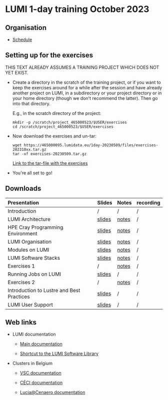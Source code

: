 # LUMI 1-day training October 2023

## Organisation

-   [Schedule](schedule.md)


## Setting up for the exercises

THIS TEXT ALREADY ASSUMES A TRAINING PROJECT WHICH DOES NOT YET EXIST.

-   Create a directory in the scratch of the training project, or if you want to
    keep the exercises around for a while after the session and have already
    another project on LUMI, in a subdirectory or your project directory 
    or in your home directory (though we don't recommend the latter).
    Then go into that directory.

    E.g., in the scratch directory of the project:

    ```
    mkdir -p /scratch/project_465000523/$USER/exercises
    cd /scratch/project_465000523/$USER/exercises
    ```

-   Now download the exercises and un-tar:

    ```
    wget https://465000095.lumidata.eu/1day-20230509/files/exercises-202310xx.tar.gz
    tar -xf exercises-20230509.tar.gz
    ```

    [Link to the tar-file with the exercises](https://465000095.lumidata.eu/1day-20230509/files/exercises-20230509.tar.gz)

-   You're all set to go!


## Downloads

| Presentation | Slides | Notes | recording |
|:-------------|:-------|:------|:----------|
| Introduction | / | / | / |
| LUMI Architecture | [slides](https://465000095.lumidata.eu/1day-20230509/files/LUMI-1day-20230509-01-architecture.pdf) | [notes](01_Architecture.md) | / |
| HPE Cray Programming Environment | [slides](https://465000095.lumidata.eu/1day-20230509/files/LUMI-1day-20230509-02-CPE.pdf) | [notes](02_CPE.md) | / |
| LUMI Organisation | [slides](https://465000095.lumidata.eu/1day-20230509/files/LUMI-1day-20230509-03-organisation.pdf) | [notes](03_LUMI_organisation.md) | / |
| Modules on LUMI | [slides](https://465000095.lumidata.eu/1day-20230509/files/LUMI-1day-20230509-04-modules.pdf) | [notes](04_Modules.md) | / |
| LUMI Software Stacks | [slides](https://465000095.lumidata.eu/1day-20230509/files/LUMI-1day-20230509-05-software.pdf) | [notes](05_Software_stacks.md) | / |
| Exercises 1 | / | [notes](05_Exercises_1.md) | / |
| Running Jobs on LUMI | [slides](https://465000095.lumidata.eu/1day-20230509/files/LUMI-1day-20230509-06-running_jobs.pdf) | / | / |
| Exercises 2 | / | [notes](07_Exercises_2.md) | / |
| Introduction to Lustre and Best Practices | [slides](https://465000095.lumidata.eu/1day-20230509/files/LUMI-1day-20230509-08-Lustre-intro.pdf) | / | / |
| LUMI User Support | [slides](https://465000095.lumidata.eu/1day-20230509/files/LUMI-1day-20230509-09-Lumi-support.pdf) | / | / |


## Web links

-   LUMI documentation

    -   [Main documentation](https://docs.lumi-supercomputer.eu/)

    -   [Shortcut to the LUMI Software Library](https://lumi-supercomputer.github.io/LUMI-EasyBuild-docs/)

-   Clusters in Belgium

    -   [VSC documentation](https://docs.vscentrum.be/en/latest/)

    -   [CÉCI documentation](https://support.ceci-hpc.be/doc/index.html)

    -   [Lucia@Cenaero documentation](https://doc.lucia.cenaero.be/)

